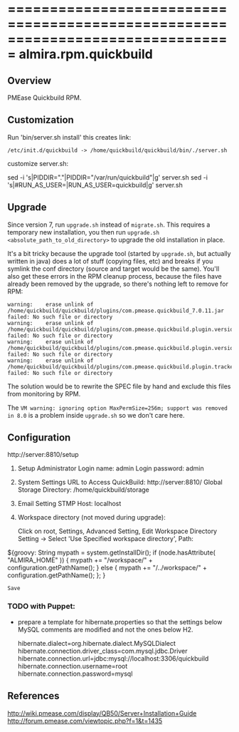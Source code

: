 ===============================================================================
almira.rpm.quickbuild
===============================================================================

Overview
--------
PMEase Quickbuild RPM.


Customization
-------------
Run 'bin/server.sh install' this creates link:

    /etc/init.d/quickbuild -> /home/quickbuild/quickbuild/bin/./server.sh

customize server.sh:

 sed -i 's|PIDDIR="."|PIDDIR="/var/run/quickbuild"|g' server.sh
 sed -i 's|#RUN_AS_USER=|RUN_AS_USER=quickbuild|g' server.sh


Upgrade
-------

Since version 7, run `upgrade.sh` instead of `migrate.sh`. This requires a temporary new installation,
you then run `upgrade.sh <absolute_path_to_old_directory>` to upgrade the old installation in place.

It's a bit tricky because the upgrade tool (started by `upgrade.sh`, but actually written in java) does
a lot of stuff (copying files, etc) and breaks if you symlink the conf directory (source and target would
be the same). You'll also get these errors in the RPM cleanup process, because the files have already been
removed by the upgrade, so there's nothing left to remove for RPM: 

~~~
warning:    erase unlink of /home/quickbuild/quickbuild/plugins/com.pmease.quickbuild_7.0.11.jar failed: No such file or directory
warning:    erase unlink of /home/quickbuild/quickbuild/plugins/com.pmease.quickbuild.plugin.versionupdater_7.0.11.jar failed: No such file or directory
warning:    erase unlink of /home/quickbuild/quickbuild/plugins/com.pmease.quickbuild.plugin.versionbumper_7.0.11.jar failed: No such file or directory
warning:    erase unlink of /home/quickbuild/quickbuild/plugins/com.pmease.quickbuild.plugin.tracker.trac_7.0.11.jar failed: No such file or directory
~~~

The solution would be to rewrite the SPEC file by hand and exclude this files from monitoring by RPM. 

The `VM warning: ignoring option MaxPermSize=256m; support was removed in 8.0` is a problem inside `upgrade.sh`
so we don't care here.



Configuration
-------------
http://server:8810/setup

1. Setup Administrator
    Login name: admin
    Login password: admin

2. System Settings
    URL to Access QuickBuild: http://server:8810/
    Global Storage Directory: /home/quickbuild/storage

3. Email Setting
    STMP Host: localhost

4. Workspace directory (not moved during upgrade):

    Click on root, Settings, Advanced Setting, Edit
        Workspace Directory Setting
            -> Select 'Use Specified workspace directory', Path:

${groovy:
  String mypath = system.getInstallDir();
  if (node.hasAttribute( "ALMIRA_HOME" )) {
      mypath += "/workspace/" + configuration.getPathName();
  \} else {
      mypath += "/../workspace/" + configuration.getPathName();
  \};
}

    Save


### TODO with Puppet:

* prepare a template for hibernate.properties so that the settings below
  MySQL comments are modified and not the ones below H2.

    hibernate.dialect=org.hibernate.dialect.MySQLDialect
    hibernate.connection.driver_class=com.mysql.jdbc.Driver
    hibernate.connection.url=jdbc:mysql://localhost:3306/quickbuild
    hibernate.connection.username=root
    hibernate.connection.password=mysql



References
----------
http://wiki.pmease.com/display/QB50/Server+Installation+Guide
http://forum.pmease.com/viewtopic.php?f=1&t=1435
